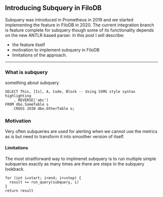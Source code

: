 ## Introducing Subquery in FiloDB

Subquery was introduced in Prometheus in 2019 and we started implementing the feature in FiloDB in 2020. The current integration branch is feature complete for subquery though some of its functionality depends on the new ANTLR based parser. In this post I will describe:
* the feature itself
* motivation to implement subquery in FiloDB
* limitations of the approach.

---

### What is subquery
something about subquery
```tsql
SELECT This, [Is], A, Code, Block -- Using SSMS style syntax highlighting
    , REVERSE('abc')
FROM dbo.SomeTable s
    CROSS JOIN dbo.OtherTable o;
```

### Motivation
Very often subqueries are used for alerting when we cannot use the metrics as is but need to transform it into smoother version of itself.

#### Limitations
The most straitforward way to implmenet subquery is to run multiple simple subqueries exactly as many times are there are steps in the subquery lookback.

```
for (int i=start; i<end; i+=step) {
  result += run_query(subquery, i)
}
return result
```
